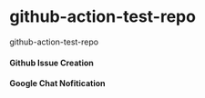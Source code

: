# github-action-test-repo
github-action-test-repo

#### Github Issue Creation 

#### Google Chat Nofitication 
